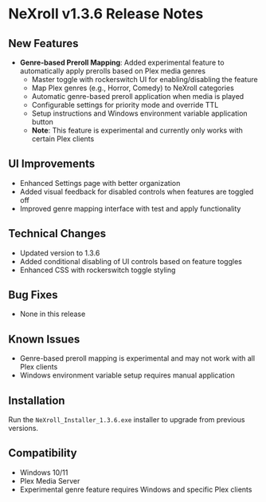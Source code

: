 # NeXroll v1.3.6 Release Notes

## New Features
- **Genre-based Preroll Mapping**: Added experimental feature to automatically apply prerolls based on Plex media genres
  - Master toggle with rockerswitch UI for enabling/disabling the feature
  - Map Plex genres (e.g., Horror, Comedy) to NeXroll categories
  - Automatic genre-based preroll application when media is played
  - Configurable settings for priority mode and override TTL
  - Setup instructions and Windows environment variable application button
  - **Note**: This feature is experimental and currently only works with certain Plex clients

## UI Improvements
- Enhanced Settings page with better organization
- Added visual feedback for disabled controls when features are toggled off
- Improved genre mapping interface with test and apply functionality

## Technical Changes
- Updated version to 1.3.6
- Added conditional disabling of UI controls based on feature toggles
- Enhanced CSS with rockerswitch toggle styling

## Bug Fixes
- None in this release

## Known Issues
- Genre-based preroll mapping is experimental and may not work with all Plex clients
- Windows environment variable setup requires manual application

## Installation
Run the `NeXroll_Installer_1.3.6.exe` installer to upgrade from previous versions.

## Compatibility
- Windows 10/11
- Plex Media Server
- Experimental genre feature requires Windows and specific Plex clients